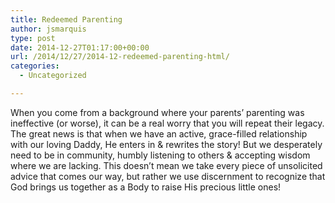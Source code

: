 ```yaml
---
title: Redeemed Parenting
author: jsmarquis
type: post
date: 2014-12-27T01:17:00+00:00
url: /2014/12/27/2014-12-redeemed-parenting-html/
categories:
  - Uncategorized

---
```

When you come from a background where your parents&#8217; parenting was ineffective (or worse), it can be a real worry that you will repeat their legacy. The great news is that when we have an active, grace-filled relationship with our loving Daddy, He enters in & rewrites the story! But we desperately need to be in community, humbly listening to others & accepting wisdom where we are lacking. This doesn&#8217;t mean we take every piece of unsolicited advice that comes our way, but rather we use discernment to recognize that God brings us together as a Body to raise His precious little ones!